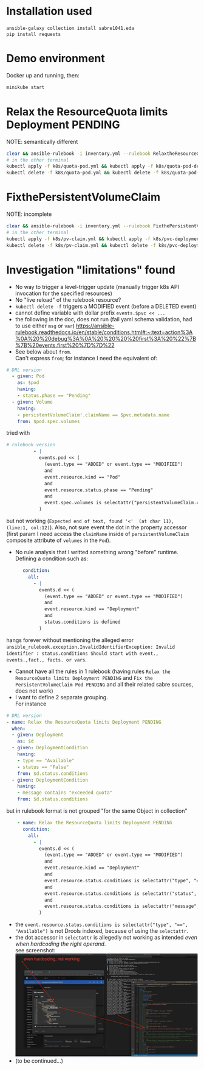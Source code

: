 
# Installation used

```
ansible-galaxy collection install sabre1041.eda
pip install requests
```

# Demo environment

Docker up and running, then:

```sh
minikube start
```

# Relax the ResourceQuota limits Deployment PENDING

NOTE: semantically different

```sh
clear && ansible-rulebook -i inventory.yml --rulebook RelaxtheResourceQuotalimits.rulebook.yml
# in the other terminal
kubectl apply -f k8s/quota-pod.yml && kubectl apply -f k8s/quota-pod-deployment.yml
kubectl delete -f k8s/quota-pod.yml && kubectl delete -f k8s/quota-pod-deployment.yml
```

# FixthePersistentVolumeClaim

NOTE: incomplete

```sh
clear && ansible-rulebook -i inventory.yml --rulebook FixthePersistentVolumeClaim.rulebook.yml
# in the other terminal
kubectl apply -f k8s/pv-claim.yml && kubectl apply -f k8s/pvc-deployment.yml
kubectl delete -f k8s/pv-claim.yml && kubectl delete -f k8s/pvc-deployment.yml
```

# Investigation "limitations" found

- No way to trigger a level-trigger update (manually trigger k8s API invocation for the specified resources)
- No "live reload" of the rulebook resource?
- `kubectl delete -f` triggers a MODIFIED event (before a DELETED event)
- cannot define variable with dollar prefix `events.$pvc << ...`
- the following in the doc, does not run (fail yaml schema validation, had to use either `msg` or `var`) https://ansible-rulebook.readthedocs.io/en/stable/conditions.html#:~:text=action%3A%0A%20%20debug%3A%0A%20%20%20%20first%3A%20%22%7B%7B%20events.first%20%7D%7D%22
- See below about `from`.<br/>
Can't express `from`; for instance I need the equivalent of:

```yaml
# DRL version
  - given: Pod
    as: $pod
    having:
    - status.phase == "Pending"
  - given: Volume
    having:
    - persistentVolumeClaim!.claimName == $pvc.metadata.name
    from: $pod.spec.volumes
```

tried with 

```yaml
# rulebook version
          - |
            events.pod << (
              (event.type == "ADDED" or event.type == "MODIFIED")
              and
              event.resource.kind == "Pod"
              and
              event.resource.status.phase == "Pending"
              and
              event.spec.volumes is selectattr("persistentVolumeClaim.claimName", "==", events.pvc.metadata.name)
            )
```

but not working (`Expected end of text, found '<'  (at char 11), (line:1, col:12)`).
Also, not sure event the dot in the property accessor (first param I need access the `claimName` inside of `persistentVolumeClaim` composite attribute of `volumes` in the `Pod`).

- No rule analysis that I writted something wrong "before" runtime.<br/>
Defining a condition such as:
```yaml
      condition:
        all:
          - |
            events.d << (
              (event.type == "ADDED" or event.type == "MODIFIED")
              and
              event.resource.kind == "Deployment"
              and
              status.conditions is defined
            )
```

hangs forever without mentioning the alleged error `ansible_rulebook.exception.InvalidIdentifierException: Invalid identifier : status.conditions Should start with event., events.,fact., facts. or vars`.

- Cannot have all the rules in 1 rulebook (having rules `Relax the ResourceQuota limits Deployment PENDING` and `Fix the PersistentVolumeClaim Pod PENDING` and all their related sabre sources, does not work)
- I want to define 2 separate grouping.<br/>
For instance
```yaml
# DRL version
- name: Relax the ResourceQuota limits Deployment PENDING
  when:
  - given: Deployment
    as: $d
  - given: DeploymentCondition
    having:
    - type == "Available"
    - status == "False"
    from: $d.status.conditions
  - given: DeploymentCondition
    having:
    - message contains "exceeded quota"
    from: $d.status.conditions
```

but in rulebook format is not grouped "for the same Object in collection"

```yaml
    - name: Relax the ResourceQuota limits Deployment PENDING
      condition:
        all:
          - |
            events.d << (
              (event.type == "ADDED" or event.type == "MODIFIED")
              and
              event.resource.kind == "Deployment"
              and
              event.resource.status.conditions is selectattr("type", "==", "Available")
              and
              event.resource.status.conditions is selectattr("status", "==", "False")
              and
              event.resource.status.conditions is selectattr("message", "search", "exceeded quota")
            )
```

- the `event.resource.status.conditions is selectattr("type", "==", "Available")` is not Drools indexed, because of using the `selectattr`.
- the dot accessor in `selectattr` is allegedly not working as intended _even when hardcoding the right operand_.<br/>
see screenshot: ![](Screenshot%202023-04-26%20at%2014.08.03.png)
- (to be continued...)
